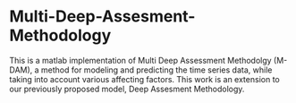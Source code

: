 # Multi-Deep-Assesment-Methodology
This is a matlab implementation of Multi Deep Assessment Methodolgy (M-DAM), a method for modeling and predicting the time series data, while taking into account various affecting factors. This work is an extension to our previously proposed model, Deep Assesment Methodology.
